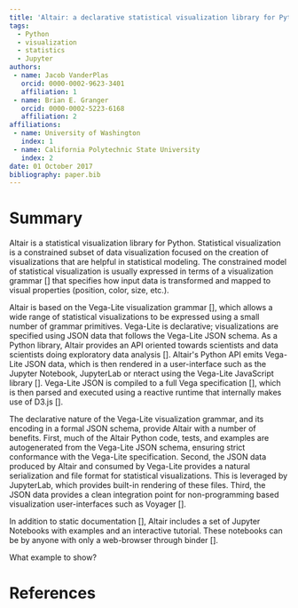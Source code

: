 ```yaml
---
title: 'Altair: a declarative statistical visualization library for Python'
tags:
  - Python
  - visualization
  - statistics
  - Jupyter
authors:
 - name: Jacob VanderPlas
   orcid: 0000-0002-9623-3401
   affiliation: 1
 - name: Brian E. Granger
   orcid: 0000-0002-5223-6168
   affiliation: 2
affiliations:
 - name: University of Washington
   index: 1
 - name: California Polytechnic State University
   index: 2
date: 01 October 2017
bibliography: paper.bib
---
```


# Summary

Altair is a statistical visualization library for Python. Statistical visualization is a constrained subset of data visualization focused on the creation of visualizations
that are helpful in statistical modeling. The constrained model of statistical visualization is usually expressed in terms of a visualization grammar [] that specifies how input data is transformed and mapped to visual properties (position, color, size, etc.).

Altair is based on the Vega-Lite visualization grammar [], which allows a wide range of statistical
visualizations to be expressed using a small number of grammar primitives. Vega-Lite is declarative; visualizations are specified using JSON data that follows the Vega-Lite JSON schema.
As a Python library, Altair provides an API oriented towards scientists and data scientists
doing exploratory data analysis []. Altair's Python API emits Vega-Lite JSON data, which is then
rendered in a user-interface such as the Jupyter Notebook, JupyterLab or nteract using the
Vega-Lite JavaScript library []. Vega-Lite JSON is compiled to a full Vega specification [], which is then parsed and executed using a reactive runtime that internally makes use of D3.js [].

The declarative nature of the Vega-Lite visualization grammar, and its encoding in a formal
JSON schema, provide Altair with a number of benefits. First, much of the Altair Python code,
tests, and examples are autogenerated from the Vega-Lite JSON schema, ensuring strict conformance
with the Vega-Lite specification. Second, the JSON data produced by Altair and consumed by Vega-Lite provides a natural serialization and file format for statistical visualizations. This is leveraged by JupyterLab, which provides built-in rendering of these files. Third, the JSON data 
provides a clean integration point for non-programming based visualization user-interfaces such as Voyager [].

In addition to static documentation [], Altair includes a set of Jupyter Notebooks with examples
and an interactive tutorial. These notebooks can be by anyone with only a web-browser through
binder [].

What example to show?

# References
